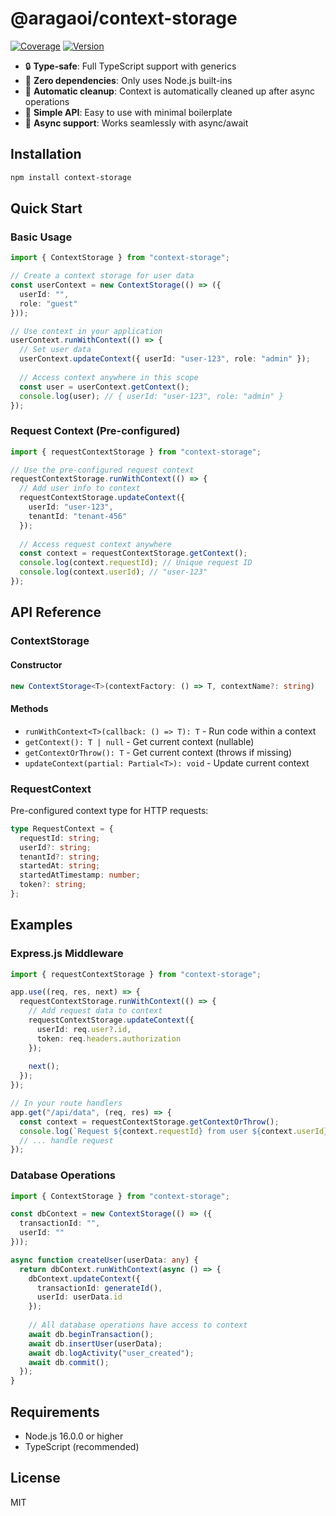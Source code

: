 # @aragaoi/context-storage


[![Coverage](https://img.shields.io/badge/coverage-100%25-brightgreen.svg)](https://github.com/seachegue/context-storage) [![Version](https://img.shields.io/npm/v/@aragaoi/context-storage.svg)](https://www.npmjs.com/package/@aragaoi/context-storage)
- 🔒 **Type-safe**: Full TypeScript support with generics
- 🚀 **Zero dependencies**: Only uses Node.js built-ins
- 🧹 **Automatic cleanup**: Context is automatically cleaned up after async operations
- 🎯 **Simple API**: Easy to use with minimal boilerplate
- 🔄 **Async support**: Works seamlessly with async/await

## Installation

```bash
npm install context-storage
```

## Quick Start

### Basic Usage

```typescript
import { ContextStorage } from "context-storage";

// Create a context storage for user data
const userContext = new ContextStorage(() => ({
  userId: "",
  role: "guest"
}));

// Use context in your application
userContext.runWithContext(() => {
  // Set user data
  userContext.updateContext({ userId: "user-123", role: "admin" });
  
  // Access context anywhere in this scope
  const user = userContext.getContext();
  console.log(user); // { userId: "user-123", role: "admin" }
});
```

### Request Context (Pre-configured)

```typescript
import { requestContextStorage } from "context-storage";

// Use the pre-configured request context
requestContextStorage.runWithContext(() => {
  // Add user info to context
  requestContextStorage.updateContext({
    userId: "user-123",
    tenantId: "tenant-456"
  });
  
  // Access request context anywhere
  const context = requestContextStorage.getContext();
  console.log(context.requestId); // Unique request ID
  console.log(context.userId); // "user-123"
});
```

## API Reference

### ContextStorage<T>

#### Constructor
```typescript
new ContextStorage<T>(contextFactory: () => T, contextName?: string)
```

#### Methods

- `runWithContext<T>(callback: () => T): T` - Run code within a context
- `getContext(): T | null` - Get current context (nullable)
- `getContextOrThrow(): T` - Get current context (throws if missing)
- `updateContext(partial: Partial<T>): void` - Update current context

### RequestContext

Pre-configured context type for HTTP requests:

```typescript
type RequestContext = {
  requestId: string;
  userId?: string;
  tenantId?: string;
  startedAt: string;
  startedAtTimestamp: number;
  token?: string;
};
```

## Examples

### Express.js Middleware

```typescript
import { requestContextStorage } from "context-storage";

app.use((req, res, next) => {
  requestContextStorage.runWithContext(() => {
    // Add request data to context
    requestContextStorage.updateContext({
      userId: req.user?.id,
      token: req.headers.authorization
    });
    
    next();
  });
});

// In your route handlers
app.get("/api/data", (req, res) => {
  const context = requestContextStorage.getContextOrThrow();
  console.log(`Request ${context.requestId} from user ${context.userId}`);
  // ... handle request
});
```

### Database Operations

```typescript
import { ContextStorage } from "context-storage";

const dbContext = new ContextStorage(() => ({
  transactionId: "",
  userId: ""
}));

async function createUser(userData: any) {
  return dbContext.runWithContext(async () => {
    dbContext.updateContext({
      transactionId: generateId(),
      userId: userData.id
    });
    
    // All database operations have access to context
    await db.beginTransaction();
    await db.insertUser(userData);
    await db.logActivity("user_created");
    await db.commit();
  });
}
```

## Requirements

- Node.js 16.0.0 or higher
- TypeScript (recommended)

## License

MIT
